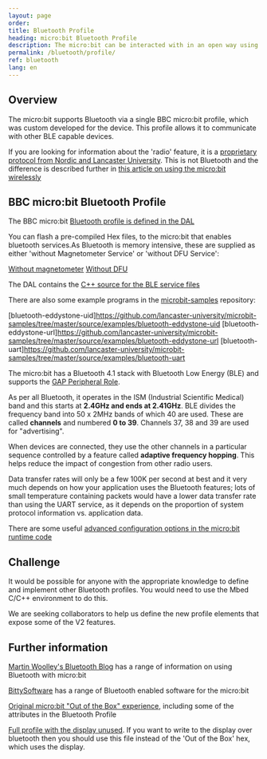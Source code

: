 ```yaml
---
layout: page
order:
title: Bluetooth Profile
heading: micro:bit Bluetooth Profile
description: The micro:bit can be interacted with in an open way using the standard Bluetooth Low Energy (BLE) protocol. This page outlines the details of the micro:bit protocol
permalink: /bluetooth/profile/
ref: bluetooth
lang: en
---
```


## Overview

The micro:bit supports Bluetooth via a single BBC micro:bit profile, which was custom developed for the device. This profile allows it to communicate with other BLE capable devices.

If you are looking for information about the 'radio' feature, it is a [proprietary protocol from Nordic and Lancaster University](https://lancaster-university.github.io/microbit-docs/ubit/radio/). This is not Bluetooth and the difference is described further in [this article on using the micro:bit wirelessly](https://support.microbit.org/support/solutions/articles/19000083637-using-the-micro-bit-wirelessly-)

## BBC micro:bit Bluetooth Profile

The BBC micro:bit [Bluetooth profile is defined in the DAL](https://lancaster-university.github.io/microbit-docs/ble/profile/)

You can flash a pre-compiled Hex files, to the micro:bit that enables bluetooth services.As Bluetooth is memory intensive, these are supplied as either 'without Magnetometer Service' or 'without DFU Service':

[Without magnetometer](/docs/bluetooth/assets/BLE_All_Services_DAL_2-1-1-No-Mag.hex)
[Without DFU](/docs/bluetooth/assets/BLE_All_Services_DAL_2-1-1-No-DFU.hex)

The DAL contains the [C++ source for the BLE service files](https://github.com/lancaster-university/microbit-samples/blob/master/source/examples/bluetooth-services/main.cpp)

There are also some example programs in the [microbit-samples](https://github.com/lancaster-university/microbit-samples) repository:

[bluetooth-eddystone-uid]https://github.com/lancaster-university/microbit-samples/tree/master/source/examples/bluetooth-eddystone-uid
[bluetooth-eddystone-url]https://github.com/lancaster-university/microbit-samples/tree/master/source/examples/bluetooth-eddystone-url
[bluetooth-uart]https://github.com/lancaster-university/microbit-samples/tree/master/source/examples/bluetooth-uart

The micro:bit has a Bluetooth 4.1 stack with Bluetooth Low Energy (BLE) and supports the [GAP Peripheral Role](https://bluetooth-developer.blogspot.com/2016/07/microbit-and-bluetooth-roles.html).

As per all Bluetooth, it operates in the ISM (Industrial Scientific Medical) band and this starts at **2.4GHz and ends at 2.41GHz**. BLE divides the frequency band into 50 x 2MHz bands of which 40 are used.
These are called **channels** and numbered **0 to 39**.
Channels 37, 38 and 39 are used for "advertising".

When devices are connected, they use the other channels in a particular sequence controlled by a feature called **adaptive frequency hopping**. This helps reduce the impact of congestion from other radio users.

Data transfer rates will only be a few 100K per second at best and it very much depends on how your application uses the Bluetooth features; lots of small temperature containing packets would have a lower data transfer rate than using the UART service, as it depends on the proportion of system protocol information vs. application data.

There are some useful [advanced configuration options in the micro:bit runtime code](https://lancaster-university.github.io/microbit-docs/advanced/#compile-time-options-with-yotta)

## Challenge

It would be possible for anyone with the appropriate knowledge to define and implement other Bluetooth profiles. You would need to use the Mbed C/C++ environment to do this.

We are seeking collaborators to help us define the new profile elements that expose some of the <span class="v2">V2</span> features.

## Further information

[Martin Woolley's Bluetooth Blog](https://bluetooth-developer.blogspot.com/) has a range of information on using Bluetooth with micro:bit

[BittySoftware](https://bittysoftware.blogspot.com) has a range of Bluetooth enabled software for the micro:bit

[Original micro:bit "Out of the Box" experience](https://support.microbit.org/a/solutions/articles/19000021613), including some of the attributes in the Bluetooth Profile

[Full profile with the display unused](https://lancaster-university.github.io/microbit-docs/resources/microbit-1_4_17_pwr0.zip). If you want to write to the display over bluetooth then you should use this file instead of the 'Out of the Box' hex, which uses the display.
